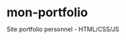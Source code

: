 # mon-portfolio
Site portfolio personnel - HTML/CSS/JS
<!DOCTYPE html>
<html lang="fr">
<head>
    <meta charset="UTF-8">
    <meta name="viewport" content="width=device-width, initial-scale=1.0">
    <title>Mon Portfolio - Développeur</title>
    <style>
        * {
            margin: 0;
            padding: 0;
            box-sizing: border-box;
        }

        body {
            font-family: 'Segoe UI', Tahoma, Geneva, Verdana, sans-serif;
            line-height: 1.6;
            color: #333;
            background: linear-gradient(135deg, #667eea 0%, #764ba2 100%);
            min-height: 100vh;
        }

        .container {
            max-width: 1200px;
            margin: 0 auto;
            padding: 20px;
        }

        .header {
            text-align: center;
            color: white;
            padding: 60px 0;
            animation: fadeInUp 1s ease-out;
        }

        .header h1 {
            font-size: 3rem;
            margin-bottom: 10px;
            text-shadow: 2px 2px 4px rgba(0,0,0,0.3);
        }

        .header p {
            font-size: 1.2rem;
            opacity: 0.9;
        }

        .card {
            background: rgba(255, 255, 255, 0.95);
            border-radius: 15px;
            padding: 30px;
            margin: 20px 0;
            box-shadow: 0 10px 30px rgba(0,0,0,0.2);
            backdrop-filter: blur(10px);
            animation: fadeInUp 1s ease-out;
        }

        .skills-grid {
            display: grid;
            grid-template-columns: repeat(auto-fit, minmax(200px, 1fr));
            gap: 15px;
            margin-top: 20px;
        }

        .skill-item {
            background: linear-gradient(45deg, #667eea, #764ba2);
            color: white;
            padding: 15px;
            border-radius: 10px;
            text-align: center;
            transform: translateY(0);
            transition: transform 0.3s ease;
        }

        .skill-item:hover {
            transform: translateY(-5px);
        }

        .projects-grid {
            display: grid;
            grid-template-columns: repeat(auto-fit, minmax(300px, 1fr));
            gap: 20px;
            margin-top: 20px;
        }

        .project-card {
            border: 2px solid #e0e0e0;
            border-radius: 10px;
            padding: 20px;
            transition: border-color 0.3s ease, transform 0.3s ease;
        }

        .project-card:hover {
            border-color: #667eea;
            transform: scale(1.02);
        }

        .project-card h3 {
            color: #667eea;
            margin-bottom: 10px;
        }

        .contact-links {
            display: flex;
            justify-content: center;
            gap: 20px;
            flex-wrap: wrap;
            margin-top: 20px;
        }

        .contact-link {
            display: inline-block;
            padding: 12px 25px;
            background: linear-gradient(45deg, #667eea, #764ba2);
            color: white;
            text-decoration: none;
            border-radius: 25px;
            transition: transform 0.3s ease;
        }

        .contact-link:hover {
            transform: translateY(-3px);
        }

        .stats {
            display: grid;
            grid-template-columns: repeat(auto-fit, minmax(150px, 1fr));
            gap: 15px;
            margin-top: 20px;
        }

        .stat-item {
            text-align: center;
            padding: 20px;
            background: #f8f9fa;
            border-radius: 10px;
        }

        .stat-number {
            font-size: 2rem;
            font-weight: bold;
            color: #667eea;
        }

        @keyframes fadeInUp {
            from {
                opacity: 0;
                transform: translateY(30px);
            }
            to {
                opacity: 1;
                transform: translateY(0);
            }
        }

        @media (max-width: 768px) {
            .header h1 {
                font-size: 2rem;
            }
            
            .contact-links {
                flex-direction: column;
                align-items: center;
            }
        }
    </style>
</head>
<body>
    <div class="container">
        <header class="header">
            <h1>👨‍💻 Aspro</h1>
            <p>Développeur Full-Stack | Passionné de Tech | Builder</p>
        </header>

        <div class="card">
            <h2>🚀 À propos de moi</h2>
            <p>Développeur passionné avec 1 an d'expérience sur GitHub. Je crée des applications modernes et contribue à l'écosystème open source. Toujours en apprentissage et prêt à relever de nouveaux défis !</p>
            
            <div class="stats">
                <div class="stat-item">
                    <div class="stat-number">1</div>
                    <div>Année sur GitHub</div>
                </div>
                <div class="stat-item">
                    <div class="stat-number">5+</div>
                    <div>Projets en cours</div>
                </div>
                <div class="stat-item">
                    <div class="stat-number">∞</div>
                    <div>Motivation</div>
                </div>
            </div>
        </div>

        <div class="card">
            <h2>💻 Compétences</h2>
            <div class="skills-grid">
                <div class="skill-item">🌐 HTML/CSS</div>
                <div class="skill-item">⚡ JavaScript</div>
                <div class="skill-item">🐍 Python</div>
                <div class="skill-item">⚛️ React</div>
                <div class="skill-item">🎨 UI/UX Design</div>
                <div class="skill-item">🔧 Git/GitHub</div>
            </div>
        </div>

        <div class="card">
            <h2>🎯 Projets</h2>
            <div class="projects-grid">
                <div class="project-card">
                    <h3>📱 Portfolio Personnel</h3>
                    <p>Site web responsive présentant mes compétences et projets. Développé avec HTML, CSS et JavaScript vanilla.</p>
                </div>
                <div class="project-card">
                    <h3>🎮 Jeu JavaScript</h3>
                    <p>Jeu interactif développé en JavaScript pur. Gestion des événements, animations et système de score.</p>
                </div>
                <div class="project-card">
                    <h3>📊 Dashboard Analytics</h3>
                    <p>Interface de visualisation de données avec des graphiques interactifs et des métriques en temps réel.</p>
                </div>
                <div class="project-card">
                    <h3>🤖 Bot Automatisation</h3>
                    <p>Script Python d'automatisation de tâches répétitives avec interface en ligne de commande.</p>
                </div>
            </div>
        </div>

        <div class="card">
            <h2>📬 Contact</h2>
            <div class="contact-links">
                <a href="https://github.com/asprooo" class="contact-link">GitHub</a>
            </div>
        </div>
    </div>

    <script>
        // Animation des cartes au scroll
        const observer = new IntersectionObserver((entries) => {
            entries.forEach(entry => {
                if (entry.isIntersecting) {
                    entry.target.style.animationDelay = '0s';
                    entry.target.style.animationFillMode = 'both';
                }
            });
        });

        document.querySelectorAll('.card').forEach(card => {
            observer.observe(card);
        });

        // Effet de typing sur le titre
        const title = document.querySelector('.header h1');
        const text = title.textContent;
        title.textContent = '';
        let i = 0;

        function typeWriter() {
            if (i < text.length) {
                title.textContent += text.charAt(i);
                i++;
                setTimeout(typeWriter, 100);
            }
        }

        setTimeout(typeWriter, 500);

        // Compteur animé pour les stats
        const animateCounter = (element, target) => {
            let current = 0;
            const increment = target / 50;
            const timer = setInterval(() => {
                current += increment;
                if (current >= target) {
                    element.textContent = target + '+';
                    clearInterval(timer);
                } else {
                    element.textContent = Math.floor(current);
                }
            }, 30);
        };

        // Démarrer les animations après un délai
        setTimeout(() => {
            const statNumbers = document.querySelectorAll('.stat-number');
            statNumbers[1].textContent = '0';
            animateCounter(statNumbers[1], 5);
        }, 2000);
    </script>
</body>
</html>
